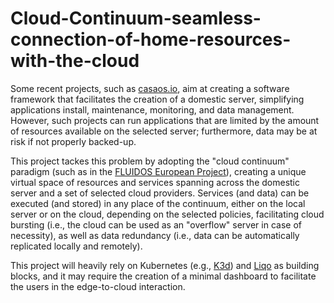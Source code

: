 # Cloud-Continuum-seamless-connection-of-home-resources-with-the-cloud

Some recent projects, such as [casaos.io](https://casaos.io/), aim at creating a software framework that facilitates the creation of a domestic server, simplifying applications install, maintenance, monitoring, and data management. However, such projects can run applications that are limited by the amount of resources available on the selected server; furthermore, data may be at risk if not properly backed-up.

This project tackes this problem by adopting the "cloud continuum" paradigm (such as in the [FLUIDOS European Project](https://www.fluidos.eu/)),  creating a unique virtual space of resources and services spanning across the domestic server and a set of selected cloud providers. Services (and data) can be executed (and stored) in any place of the continuum, either on the local server or on the cloud, depending on the selected policies, facilitating cloud bursting (i.e., the cloud can be used as an "overflow" server in case of necessity), as well as data redundancy (i.e., data can be automatically replicated locally and remotely).

This project will heavily rely on Kubernetes (e.g., [K3d](https://github.com/k3d-io/k3d)) and [Liqo](https://liqo.io/) as building blocks, and it may require the creation of a minimal dashboard to facilitate the users in the edge-to-cloud interaction.

